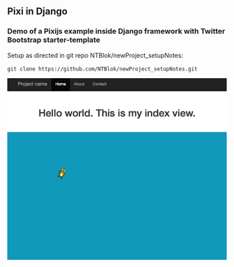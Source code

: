 ## Pixi in Django
### Demo of a Pixijs example inside Django framework with Twitter Bootstrap starter-template

Setup as directed in git repo NTBlok/newProject_setupNotes:

    git clone https://github.com/NTBlok/newProject_setupNotes.git


<img src="pixi_in_django_screenshot.png"/>

